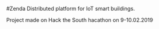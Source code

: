 #Zenda
Distributed platform for IoT smart buildings.

Project made on Hack the South hacathon on 9-10.02.2019
